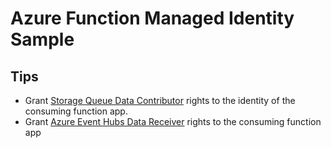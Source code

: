 # Azure Function Managed Identity Sample

## Tips

- Grant [Storage Queue Data Contributor](https://docs.microsoft.com/azure/role-based-access-control/built-in-roles#storage-queue-data-contributor) rights to the identity of the consuming function app.
- Grant [Azure Event Hubs Data Receiver](https://docs.microsoft.com/azure/role-based-access-control/built-in-roles#azure-event-hubs-data-receiver) rights to the consuming function app
